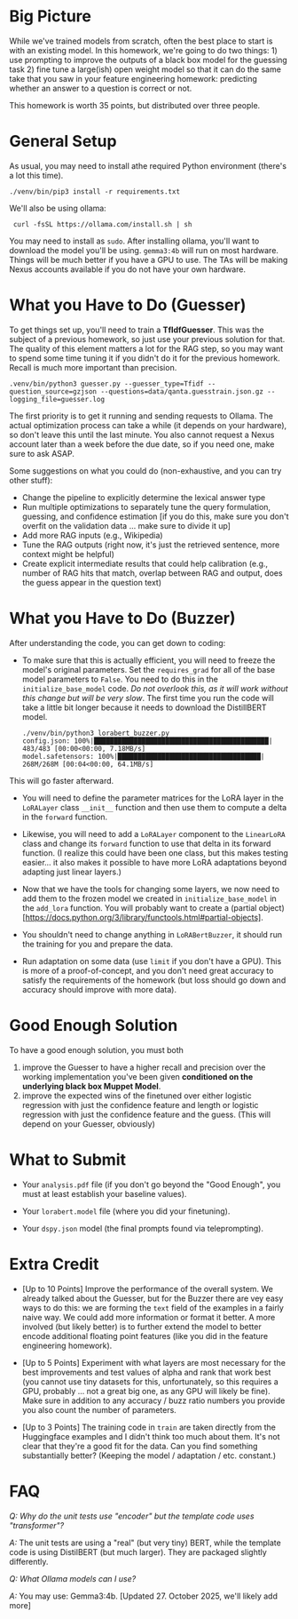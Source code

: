 
Big Picture
=====

While we've trained models from scratch, often the best place to start is with
an existing model.  In this homework, we're going to do two things: 1) use
prompting to improve the outputs of a black box model for the guessing task 2)
fine tune a large(ish) open weight model so that it can do the same take that
you saw in your feature engineering homework: predicting whether an answer to
a question is correct or not.

This homework is worth 35 points, but distributed over three people.

General Setup
=====

As usual, you may need to install athe required Python environment (there's a lot this time).

    ./venv/bin/pip3 install -r requirements.txt

We'll also be using ollama:

     curl -fsSL https://ollama.com/install.sh | sh

You may need to install as ``sudo``.  After installing ollama, you'll want to
download the model you'll be using.  ``gemma3:4b`` will run on most hardware.
Things will be much better if you have a GPU to use.  The TAs will be making
Nexus accounts available if you do not have your own hardware.

What you Have to Do (Guesser)
=====

To get things set up, you'll need to train a **TfIdfGuesser**.  This was the
subject of a previous homework, so just use your previous solution for that.
The quality of this element matters a lot for the RAG step, so you may want to
spend some time tuning it if you didn't do it for the previous homework.
Recall is much more important than precision.

	.venv/bin/python3 guesser.py --guesser_type=Tfidf --question_source=gzjson --questions=data/qanta.guesstrain.json.gz --logging_file=guesser.log

The first priority is to get it running and sending requests to Ollama.  The
actual optimization process can take a while (it depends on your hardware), so
don't leave this until the last minute.  You also cannot request a Nexus
account later than a week before the due date, so if you need one, make sure
to ask ASAP.

Some suggestions on what you could do (non-exhaustive, and you can try other stuff):
- Change the pipeline to explicitly determine the lexical answer type
- Run multiple optimizations to separately tune the query formulation, guessing, and confidence estimation [if you do this, make sure you don't overfit on the validation data ... make sure to divide it up]
- Add more RAG inputs (e.g., Wikipedia)
- Tune the RAG outputs (right now, it's just the retrieved sentence, more context might be helpful)
- Create explicit intermediate results that could help calibration (e.g., number of RAG hits that match, overlap between RAG and output, does the guess appear in the question text)


What you Have to Do (Buzzer)
=====

After understanding the code, you can get down to coding:

* To make sure that this is actually efficient, you will need to freeze the
  model's original parameters.  Set the `requires_grad` for all of the base
  model parameters to `False`.  You need to do this in the
  `initialize_base_model` code.  *Do not overlook this, as it will work
  without this change but will be very slow*.  The first time you run the code will take a little bit longer because it needs
to download the DistillBERT model.

      ./venv/bin/python3 lorabert_buzzer.py 
      config.json: 100%|████████████████████████████████████████████| 483/483 [00:00<00:00, 7.18MB/s]
      model.safetensors: 100%|████████████████████████████████████| 268M/268M [00:04<00:00, 64.1MB/s]

This will go faster afterward.


* You will need to define the parameter matrices for the LoRA layer in the
  `LoRALayer` class `__init__` function and then use them to compute a delta
  in the `forward` function.

* Likewise, you will need to add a `LoRALayer` component to the `LinearLoRA`
  class and change its `forward` function to use that delta in its forward
  function.  (I realize this could have been one class, but this makes testing
  easier... it also makes it possible to have more LoRA adaptations beyond
  adapting just linear layers.)

* Now that we have the tools for changing some layers, we now need to add them
  to the frozen model we created in `initialize_base_model` in the `add_lora`
  function.  You will probably want to create a (partial
  object)[https://docs.python.org/3/library/functools.html#partial-objects].  

* You shouldn't need to change anything in `LoRABertBuzzer`, it should run the
  training for you and prepare the data.

* Run adaptation on some data (use `limit` if you don't have a GPU).  This is
  more of a proof-of-concept, and you don't need great accuracy to satisfy the
  requirements of the homework (but loss should go down and accuracy should
  improve with more data).


Good Enough Solution
=====

To have a good enough solution, you must both
1. improve the Guesser to have a higher recall and precision over the working implementation you've been given **conditioned on the underlying black box Muppet Model**.
2. improve the expected wins of the finetuned over either logistic regression with just the confidence feature and length or logistic regression with just the confidence feature and the guess.  (This will depend on your Guesser, obviously)

What to Submit
=====

* Your `analysis.pdf` file (if you don't go beyond the "Good
Enough", you must at least establish your baseline values).

* Your `lorabert.model` file (where you did your finetuning).

* Your `dspy.json` model (the final prompts found via teleprompting).

Extra Credit
======

* [Up to 10 Points] Improve the performance of the overall system.  We already
  talked about the Guesser, but for the Buzzer there are vey easy ways to do
  this: we are forming the `text` field of the examples in a fairly naive way.
  We could add more information or format it better.  A more involved (but
  likely better) is to further extend the model to better encode additional
  floating point features (like you did in the feature engineering homework).

* [Up to 5 Points] Experiment with what layers are most necessary for the best
  improvements and test values of alpha and rank that work best (you cannot
  use tiny datasets for this, unfortunately, so this requires a GPU, probably
  ... not a great big one, as any GPU will likely be fine).  Make sure in
  addition to any accuracy / buzz ratio numbers you provide you also count the
  number of parameters.

* [Up to 3 Points] The training code in `train` are taken directly from the
  Huggingface examples and I didn't think too much about them.  It's not clear
  that they're a good fit for the data.  Can you find something substantially
  better?  (Keeping the model / adaptation / etc. constant.) 


FAQ
========

*Q: Why do the unit tests use "encoder" but the template code uses "transformer"?*

*A:* The unit tests are using a "real" (but very tiny) BERT, while the template code is using DistilBERT (but much larger).  They are packaged slightly differently.

*Q: What Ollama models can I use?*

*A:* You may use: Gemma3:4b.  [Updated 27. October 2025, we'll likely add more]
